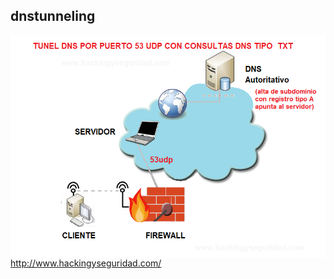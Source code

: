 ## dnstunneling


<img  style="float:left" alt="route logo" src="https://github.com/hackingyseguridad/dnstunneling/blob/master/dnstuneling.png"> 


#
http://www.hackingyseguridad.com/
#
